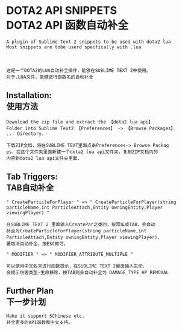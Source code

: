 DOTA2 API SNIPPETS<br />DOTA2 API 函数自动补全
=========================================

    A plugin of Sublime Text 2 snippets to be used with dota2 lua
    Most snippets are tobe userd specfically with .lua
<br />
    
    这是一个DOTA2的LUA自动补全插件，能够在SUBLIME TEXT 2中使用。
    对于.LUA文件，能够进行函数名的自动补全

Installation:<br />使用方法
-----------------------------------------

    Download the zip file and extract the 【dota2 lua api】
    Folder into Sublime Text2 【Preferences】 -> 【Browse Packages】
    ... Directory.

    下载ZIP文档，将在SUBLIME TEXT里面点击Preferences-> Browse Packag
    es，在这个文件夹里面新建一个dota2 lua api文件夹，复制ZIP文档内的
    内容到dota2 lua api文件夹里面.

Tab Triggers:<br />TAB自动补全
-----------------------------------------

    " CreateParticleForPlayer " => " CreateParticleForPlayer(string 
    particleName,int ParticleAttach,Entity owningEntity,Player
    viewingPlayer) "
    
    在SUBLIME TEXT 2 里面输入CreatePar之类的，按回车或TAB，会自动
    补全为CreateParticleForPlayer(string particleName,int
    ParticleAttach,Entity owningEntity,Player viewingPlayer)，
    要取消自动补全，按ESC即可。

    " MODIFIER " => " MODIFIER_ATTRIBUTE_MULTIPLE "
 
    可以使用中文名来进行函数提示，在SUBLIME TEXT 2里面输入生命，
    会提示伤害类型-生命移除，按TAB则会自动补全为 DAMAGE_TYPE_HP_REMOVAL


Further Plan<br />下一步计划
-----------------------------------------

    Make it support SChinese etc.
    补全更多的API函数和中文支持。
